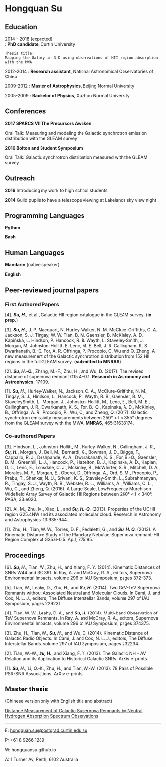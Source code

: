 Hongquan Su
============

Education
---------

2014 - 2018 (expected)                                                                                                       
:   **PhD candidate**, Curtin University

    Thesis title: 
    Mapping the Galaxy in 3-D using observations of HII region absorption with the MWA

2012-2014
:   **Research assistant**, National Astronomical Observatories of China

2009-2012
:   **Master of Astrophysics**, Beijing Normal University

2005-2009
:   **Bachelor of Physics**, Xuzhou Normal University


Conferences
----------
**2017 SPARCS VII The Precursors Awaken**

Oral Talk: Measuring and modeling the Galactic synchrotron emission distribution with the GLEAM survey

**2016 Bolton and Student Symposium**

Oral Talk: Galactic synchrotron distribution measured with the GLEAM survey


Outreach
----------
**2016** Introducing my work to high school students

**2014** Guild pupils to have a telescope viewing at Lakelands sky view night

Programming Languages
----------
**Python**

**Bash**

Human Languages
----------
**Mandarin** (native speaker)

**English**


Peer-reviewed journal papers
----------                                                                                                                                                                                                           
### First Authored Papers
[4]. ***Su, H.***, et al., Galactic HII region catalogue in the GLEAM survey. (**in prep.**)

[3]. ***Su, H.***, J. P. Macquart, N. Hurley-Walker, N. M. McClure-Griffiths, C. A. Jackson, S. J. Tingay, W. W. Tian, B. M. Gaensler, B. McKinley, A. D. Kapińska, L. Hindson, P. Hancock, R. B. Wayth, L. Staveley-Smith, J. Morgan, M. Johnston-Hollitt, E. Lenc, M. E. Bell, J. R. Callingham, K. S. Dwarkanath, B.-Q. For, A. R. Offringa, P. Procopio, C. Wu and Q. Zheng. A new measurement of the Galactic synchrotron distribution from 152 HII regions in the full GLEAM survey. (**submitted to MNRAS**)

[2]. ***Su, H.-Q.***, Zhang, M.-F., Zhu, H., and Wu, D. (2017). The revised distance of supernova remnant G15.4+0.1. **Research in Astronomy and Astrophysics**, 17:109.

[1]. ***Su, H.***, Hurley-Walker, N., Jackson, C. A., McClure-Griffiths, N. M., Tingay, S. J., Hindson, L., Hancock, P., Wayth, R. B., Gaensler, B. M., StaveleySmith, L., Morgan, J., Johnston-Hollitt, M., Lenc, E., Bell, M. E., Callingham, J. R., Dwarkanath, K. S., For, B.-Q., Kapinska, A. D., McKinley, B., Offringa, A. R., Procopio, P., Wu, C., and Zheng, Q. (2017). Galactic synchrotron emissivity measurements between 250° < l < 355° degrees from the GLEAM survey with the MWA. **MNRAS**, 465:31633174.


### Co-authored Papers
[3]. Hindson, L., Johnston-Hollitt, M., Hurley-Walker, N., Callingham, J. R., ***Su, H.***, Morgan, J., Bell, M., Bernardi, G., Bowman, J. D., Briggs, F., Cappallo, R. J., Deshpande, A. A., Dwarakanath, K. S., For, B.-Q., Gaensler, B. M., Greenhill, L. J., Hancock, P., Hazelton, B. J., Kapinska, A. D., Kaplan, D. L., Lenc, E., Lonsdale, C. J., Mckinley, B., McWhirter, S. R., Mitchell, D. A., Morales, M. F., Morgan, E., Oberoi, D., Offringa, A., Ord, S. M., Procopio, P., Prabu, T., Shankar, N. U., Srivani, K. S., Staveley-Smith, L., Subrahmanyan, R., Tingay, S. J., Wayth, R. B., Webster, R. L., Williams, A., Williams, C. L., Wu, C., and Zheng, Q. (2016). A Large-Scale, LowFrequency Murchison Widefield Array Survey of Galactic HII Regions between 260° < l < 340°. PASA, 33:e020.

[2]. Ai, M., Zhu, M., Xiao, L., and ***Su, H.-Q.*** (2013). Properties of the UCHII
region G25.4NW and its associated molecular cloud. Research in Astronomy and Astrophysics, 13:935-944.

[1]. Zhu, H., Tian, W. W., Torres, D. F., Pedaletti, G., and ***Su, H. Q.*** (2013). A
Kinematic Distance Study of the Planetary Nebulae-Supernova remnant-HII
Region Complex at G35.6-0.5. ApJ, 775:95.


Proceedings
----------
[6]. ***Su, H.***, Tian, W., Zhu, H., and Xiang, F. Y. (2014). Kinematic Distances of SNRs W44 and 3C 391. In Ray, A. and McCray, R. A., editors, Supernova Environmental Impacts, volume 296 of IAU Symposium, pages 372-373.

[5]. Tian, W., Leahy, D., Zhu, H., and ***Su, H.*** (2014). Two GeV-TeV Supernova Remnants without Associated Neutral and Molecular Clouds. In Cami, J. and Cox, N. L. J., editors, The Diffuse Interstellar Bands, volume 297 of IAU Symposium, pages 229231.

[4]. Tian, W. W., Leahy, D. A., and ***Su, H.*** (2014). Multi-band Observation of TeV Supernova Remnants. In Ray, A. and McCray, R. A., editors, Supernova Environmental Impacts, volume 296 of IAU Symposium, pages 374375.

[3]. Zhu, H., Tian, W., ***Su, H.***, and Wu, D. (2014). Kinematic Distance of Galactic Radio Objects. In Cami, J. and Cox, N. L. J., editors, The Diffuse Interstellar Bands, volume 297 of IAU Symposium, pages 232234.

[2]. Tian, W.-W., ***Su, H.***, and Xiang, F. Y. (2013). The Galactic NH - AV Relation and its Application to Historical Galactic SNRs. ArXiv e-prints.

[1]. ***Su, H.***, Li, Q.-K., Zhu, H., and Tian, W.-W. (2013). 78 Pairs of Possible PSR-SNR Associations. ArXiv e-prints.


Master thesis
----------
(Chinese version only with English title and abstract)

[Distance Measurement of Galactic Supernova Remnants by Neutral Hydrogen Absorption Spectrum Observations](https://hongquansu.github.io/doc/thesis_master.pdf)

----

E: hongquan.su@postgrad.curtin.edu.au

P: +61 8 9266 1289

W: hongquansu.github.io

A: 1 Turner Av, Perth, 6102 Australia
